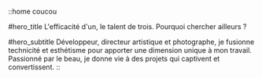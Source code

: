 ::home
coucou

#hero_title
L'efficacité d'un, le talent de trois. Pourquoi chercher ailleurs ?

#hero_subtitle
Développeur, directeur artistique et photographe, je fusionne technicité et esthétisme pour apporter une dimension unique à mon travail. Passionné par le beau, je donne vie à des projets qui captivent et convertissent.
::

